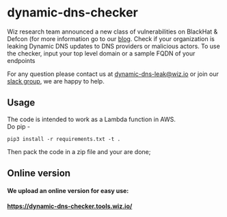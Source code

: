 # dynamic-dns-checker
Wiz research team announced a new class of vulnerabilities on BlackHat & Defcon (for more information go to our [blog](https://www.wiz.io/blog/is-your-organization-leaking-sensitive-dynamic-dns-data-heres-how-to-find-out). Check if your organization is leaking Dynamic DNS updates to DNS providers or malicious actors. To use the checker, input your top level domain or a sample FQDN of your endpoints

For any question please contact us at [dynamic-dns-leak@wiz.io](mailto:dynamic-dns-leak@wiz.io) or join our [slack group](https://join.slack.com/t/dynamicdnsleak/shared_invite/zt-u7w6mw5d-dYn7KqY1c_z2kyfMrsSpPw), we are happy to help.


## Usage
The code is intended to work as a Lambda function in AWS.  
Do pip - 
```
pip3 install -r requirements.txt -t .
```
Then pack the code in a zip file and your are done;

## Online version
#### We upload an online version for easy use:
#### https://dynamic-dns-checker.tools.wiz.io/